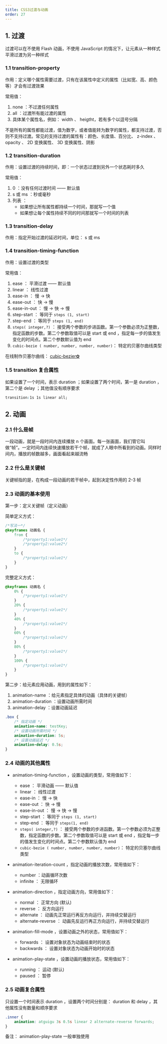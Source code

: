 ```yaml
---
title: CSS3过渡与动画
order: 27
---
```


## 1. 过渡

过渡可以在不使用 Flash 动画，不使用 JavaScript 的情况下，让元素从一种样式平滑过渡为另一种样式

### 1.1 transition-property

作用：定义哪个属性需要过渡，只有在该属性中定义的属性（比如宽、高、颜色等）才会有过渡效果

常用值：
1. none ：不过渡任何属性
2. all ：过渡所有能过渡的属性
3. 具体某个属性名，例如： width 、 heigtht，若有多个以逗号分隔

不是所有的属性都能过渡，值为数字，或者值能转为数字的属性，都支持过渡，否则不支持过渡。常见的支持过渡的属性有：颜色、长度值、百分比、 z-index 、 opacity 、 2D 变换属性、 3D 变换属性、阴影

### 1.2 transition-duration

作用：设置过渡的持续时间，即：一个状态过渡到另外一个状态耗时多久

常用值： 
1. 0 ：没有任何过渡时间 —— 默认值
2. s 或 ms ：秒或毫秒
3. 列表 ： 
	+ 如果想让所有属性都持续一个时间，那就写一个值
	+ 如果想让每个属性持续不同的时间那就写一个时间的列表

### 1.3 transition-delay

作用：指定开始过渡的延迟时间，单位： s 或 ms

### 1.4 transition-timing-function

作用：设置过渡的类型

常用值：
1. ease ： 平滑过渡 —— 默认值 
2. linear ： 线性过渡 
3. ease-in ： 慢 → 快
4. ease-out ： 快 → 慢
5. ease-in-out ： 慢 → 快 → 慢 
6. step-start ： 等同于 `steps (1, start)`
7. step-end ： 等同于 `steps (1, end)`
8. `steps( integer,?)` ： 接受两个参数的步进函数。第一个参数必须为正整数，指定函数的步数。第二个参数取值可以是 start 或 end ，指定每一步的值发生变化的时间点。第二个参数默认值为 end 
9. `cubic-bezie ( number, number, number, number)`： 特定的贝塞尔曲线类型

在线制作贝塞尔曲线： [cubic-bezier✿](https://cubic-bezier.com/#.17,.67,.83,.67)

### 1.5 transition 复合属性

如果设置了一个时间，表示 duration ；如果设置了两个时间，第一是 duration ，第二个是 delay ；其他值没有顺序要求

```css
transition:1s 1s linear all;
```

## 2. 动画

### 2.1 什么是帧

一段动画，就是一段时间内连续播放 n 个画面。每一张画面，我们管它叫做“帧”。一定时间内连续快速播放若干个帧，就成了人眼中所看到的动画。同样时间内，播放的帧数越多，画面看起来越流畅

### 2.2 什么是关键帧

关键帧指的是，在构成一段动画的若干帧中，起到决定性作用的 2-3 帧

### 2.3 动画的基本使用

第一步：定义关键帧（定义动画）

简单定义方式：
```css
/*写法一*/ 
@keyframes 动画名 {
	from {
		/*property1:value1*/
		/*property2:value2*/
	} 
	to {
		/*property1:value1*/
	}
}
```

完整定义方式：
```css
@keyframes 动画名 {
	0% {
		/*property1:value1*/
	}
	20% {
		/*property1:value1*/
	} 
	40% {
		/*property1:value1*/
	} 
	60% { 
		/*property1:value1*/
	} 
	80% {
		/*property1:value1*/
	} 
	100% {
		/*property1:value1*/
	}
}
```

第二步：给元素应用动画，用到的属性如下：
1. animation-name ：给元素指定具体的动画（具体的关键帧）
2. animation-duration ：设置动画所需时间
3. animation-delay ：设置动画延迟

```css
.box {
	/* 指定动画 */
	animation-name: testKey;
	/* 设置动画所需时间 */
	animation-duration: 5s;
	/* 设置动画延迟 */
	animation-delay: 0.5s;
}
```

### 2.4 动画的其他属性

+ animation-timing-function ，设置动画的类型，常用值如下：
  + ease ： 平滑动画 —— 默认值 
  + linear ： 线性过渡 
  + ease-in ： 慢 → 快 
  + ease-out ： 快 → 慢 
  + ease-in-out ： 慢 → 快 → 慢 
  + step-start ： 等同于 `steps (1, start)` 
  + step-end ： 等同于 `steps(1, end)`
  + `steps( integer,?)` ： 接受两个参数的步进函数。第一个参数必须为正整数，指定函数的步数。第二个参数取值可以是 start 或 end ，指定每一步的值发生变化的时间点。第二个参数默认值为 end 
  + `cubic-bezie ( number, number, number, number)`： 特定的贝塞尔曲线类型

+ animation-iteration-count ，指定动画的播放次数，常用值如下：
  + number ：动画循环次数
  + infinite ： 无限循环

+ animation-direction ，指定动画方向，常用值如下： 
  + normal ： 正常方向 (默认) 
  + reverse ： 反方向运行 
  + alternate ： 动画先正常运行再反方向运行，并持续交替运行 
  + alternate-reverse ： 动画先反运行再正方向运行，并持续交替运行

+ animation-fill-mode ，设置动画之外的状态，常用值如下：
  + forwards ： 设置对象状态为动画结束时的状态
  + backwards ： 设置对象状态为动画开始时的状态

+ animation-play-state ，设置动画的播放状态，常用值如下： 
  + running ： 运动 (默认) 
  + paused ： 暂停

### 2.5 动画复合属性

只设置一个时间表示 duration ，设置两个时间分别是： duration 和 delay ，其他属性没有数量和顺序要求

```css
.inner { 
	animation: atguigu 3s 0.5s linear 2 alternate-reverse forwards;
}
```

备注： animation-play-state 一般单独使用
